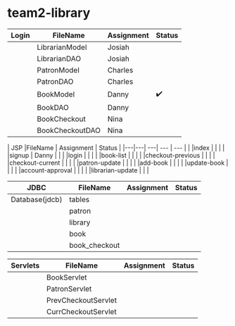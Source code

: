 # team2-library

<!-- ✔️ use this check for status -->

|Login       |FileName      | Assignment | Status |
| ---   | ---          | ---       | --- |
|       |LibrarianModel| Josiah| |
|       |LibrarianDAO  | Josiah| |
|       |PatronModel   | Charles | |
|       |PatronDAO     | Charles|  |
|       |BookModel     |  Danny| ✔️ |
|       |BookDAO       |  Danny|  |
|       |BookCheckout  |  Nina | |
|       |BookCheckoutDAO  |  Nina | |
        
|    JSP   |FileName      | Assignment | Status |
|---|---| ---|  --- | --- |
|   |index |  |  |
|      |signup | Danny |   |
|      |login | |  |
|      |book-list  | |  |
|      |checkout-previous | |  |
|      |checkout-current | |  |
|      |patron-update | |  |
|      |add-book | |  |
|      |update-book | |  |
|      |account-approval | |  |
|      |librarian-update | |  |
 
|   JDBC    |FileName      | Assignment | Status |
| ---   | ---          | ---       | ---|
|Database(jdcb)| tables || |
|              |patron | |
|              |library | |
|              |book | |
|              |book_checkout | |

|    Servlets   |FileName      | Assignment | Status|
| ---   | ---          | ---| ---        | 
|       | BookServlet | | |
|       | PatronServlet| | |
|         | PrevCheckoutServlet |  |  |
|         | CurrCheckoutServlet |  |  |
        
